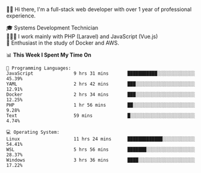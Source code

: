 🧑🏻 Hi there, I'm a full-stack web developer with over 1 year of professional experience.

🎓 Systems Development Technician<br/>
🧑🏻‍💻 I work mainly with PHP (Laravel) and JavaScript (Vue.js)<br/>
📘 Enthusiast in the study of Docker and AWS.<br/>

<!--START_SECTION:waka-->
📊 **This Week I Spent My Time On** 

```text
💬 Programming Languages: 
JavaScript               9 hrs 31 mins       ███████████░░░░░░░░░░░░░░   45.39% 
YAML                     2 hrs 42 mins       ███░░░░░░░░░░░░░░░░░░░░░░   12.91% 
Docker                   2 hrs 34 mins       ███░░░░░░░░░░░░░░░░░░░░░░   12.25% 
PHP                      1 hr 56 mins        ██░░░░░░░░░░░░░░░░░░░░░░░   9.28% 
Text                     59 mins             █░░░░░░░░░░░░░░░░░░░░░░░░   4.74%

💻 Operating System: 
Linux                    11 hrs 24 mins      █████████████░░░░░░░░░░░░   54.41% 
WSL                      5 hrs 56 mins       ███████░░░░░░░░░░░░░░░░░░   28.37% 
Windows                  3 hrs 36 mins       ████░░░░░░░░░░░░░░░░░░░░░   17.22%

```


<!--END_SECTION:waka-->
